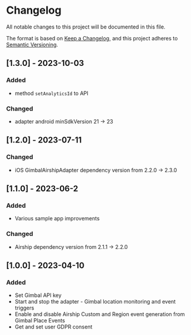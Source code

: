 # Changelog

All notable changes to this project will be documented in this file.

The format is based on [Keep a Changelog](https://keepachangelog.com/en/1.0.0/),
and this project adheres to [Semantic Versioning](https://semver.org/spec/v2.0.0.html).

## [1.3.0] - 2023-10-03

### Added
- method `setAnalyticsId` to API

### Changed
- adapter android minSdkVersion 21 -> 23

## [1.2.0] - 2023-07-11

### Changed

- iOS GimbalAirshipAdapter dependency version from 2.2.0 -> 2.3.0

## [1.1.0] - 2023-06-2

### Added

- Various sample app improvements

### Changed

- Airship dependency version from 2.1.1 -> 2.2.0


## [1.0.0] - 2023-04-10

### Added

- Set Gimbal API key
- Start and stop the adapter - Gimbal location monitoring and event triggers
- Enable and disable Airship Custom and Region event generation from Gimbal Place Events
- Get and set user GDPR consent
